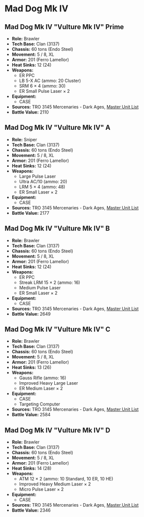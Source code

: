 # Mad Dog Mk IV
## Mad Dog Mk IV "Vulture Mk IV" Prime
- **Role:** Brawler
- **Tech Base:** Clan (3137)
- **Chassis:** 60 tons (Endo Steel)
- **Movement:** 5 / 8, XL
- **Armor:** 201 (Ferro Lamellor)
- **Heat Sinks:** 12 (24)
- **Weapons:**
  - ER PPC
  - LB 5-X AC (ammo: 20 Cluster)
  - SRM 6 × 4 (ammo: 30)
  - ER Small Pulse Laser × 2
- **Equipment:**
  - CASE
- **Sources:** TRO 3145 Mercenaries - Dark Ages, [Master Unit List](http://masterunitlist.info/Unit/Details/6558/vulture-mk-iv-mad-dog-mk-iv-prime)
- **Battle Value:** 2110

## Mad Dog Mk IV "Vulture Mk IV" A
- **Role:** Sniper
- **Tech Base:** Clan (3137)
- **Chassis:** 60 tons (Endo Steel)
- **Movement:** 5 / 8, XL
- **Armor:** 201 (Ferro Lamellor)
- **Heat Sinks:** 12 (24)
- **Weapons:**
  - Large Pulse Laser
  - Ultra AC/10 (ammo: 20)
  - LRM 5 × 4 (ammo: 48)
  - ER Small Laser × 2
- **Equipment:**
  - CASE
- **Sources:** TRO 3145 Mercenaries - Dark Ages, [Master Unit List](http://masterunitlist.info/Unit/Details/6559/vulture-mk-iv-mad-dog-mk-iv-a)
- **Battle Value:** 2177

## Mad Dog Mk IV "Vulture Mk IV" B
- **Role:** Brawler
- **Tech Base:** Clan (3137)
- **Chassis:** 60 tons (Endo Steel)
- **Movement:** 5 / 8, XL
- **Armor:** 201 (Ferro Lamellor)
- **Heat Sinks:** 12 (24)
- **Weapons:**
  - ER PPC
  - Streak LRM 15 × 2 (ammo: 16)
  - Medium Pulse Laser
  - ER Small Laser × 2
- **Equipment:**
  - CASE
- **Sources:** TRO 3145 Mercenaries - Dark Ages, [Master Unit List](http://masterunitlist.info/Unit/Details/6560/vulture-mk-iv-mad-dog-mk-iv-b)
- **Battle Value:** 2649

## Mad Dog Mk IV "Vulture Mk IV" C
- **Role:** Brawler
- **Tech Base:** Clan (3137)
- **Chassis:** 60 tons (Endo Steel)
- **Movement:** 5 / 8, XL
- **Armor:** 201 (Ferro Lamellor)
- **Heat Sinks:** 13 (26)
- **Weapons:**
  - Gauss Rifle (ammo: 16)
  - Improved Heavy Large Laser
  - ER Medium Laser × 2
- **Equipment:**
  - CASE
  - Targeting Computer
- **Sources:** TRO 3145 Mercenaries - Dark Ages, [Master Unit List](http://masterunitlist.info/Unit/Details/6561/vulture-mk-iv-mad-dog-mk-iv-c)
- **Battle Value:** 2584

## Mad Dog Mk IV "Vulture Mk IV" D
- **Role:** Brawler
- **Tech Base:** Clan (3137)
- **Chassis:** 60 tons (Endo Steel)
- **Movement:** 5 / 8, XL
- **Armor:** 201 (Ferro Lamellor)
- **Heat Sinks:** 14 (28)
- **Weapons:**
  - ATM 12 × 2 (ammo: 10 Standard, 10 ER, 10 HE)
  - Improved Heavy Medium Laser × 2
  - Micro Pulse Laser × 2
- **Equipment:**
  - CASE
- **Sources:** TRO 3145 Mercenaries - Dark Ages, [Master Unit List](http://masterunitlist.info/Unit/Details/6562/vulture-mk-iv-mad-dog-mk-iv-d)
- **Battle Value:** 2346

